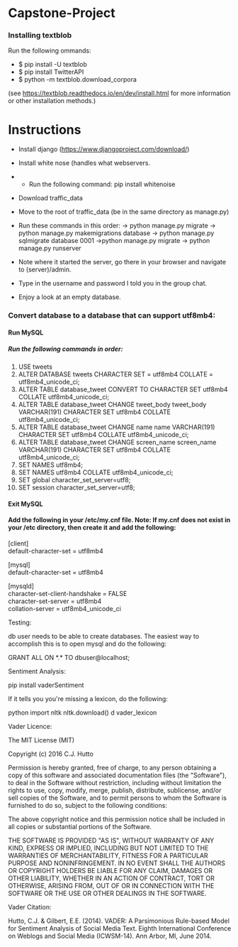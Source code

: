 # Capstone-Project

### Installing textblob

Run the following ommands:
* $ pip install -U textblob
* $ pip install TwitterAPI
* $ python -m textblob.download_corpora

(see https://textblob.readthedocs.io/en/dev/install.html for more information or other installation methods.)

# Instructions
- Install django (https://www.djangoproject.com/download/)
- Install white nose (handles what webservers. 
- - Run the following command: pip install whitenoise
- Download traffic_data
- Move to the root of traffic_data (be in the same directory as manage.py)
- Run these commands in this order:
-> python manage.py migrate
-> python manage.py makemigrations database
-> python manage.py sqlmigrate database 0001
->python manage.py migrate
-> python manage.py runserver

- Note where it started the server, go there in your browser and navigate to (server)/admin.
- Type in the username and password I told you in the group chat.
- Enjoy a look at an empty database.

### Convert database to a database that can support utf8mb4:

#### Run MySQL
##### Run the following commands in order:
1. USE tweets
2. ALTER DATABASE tweets CHARACTER SET = utf8mb4 COLLATE = utf8mb4_unicode_ci;
3. ALTER TABLE database_tweet CONVERT TO CHARACTER SET utf8mb4 COLLATE utf8mb4_unicode_ci;
4. ALTER TABLE database_tweet CHANGE tweet_body tweet_body VARCHAR(191) CHARACTER SET utf8mb4 COLLATE utf8mb4_unicode_ci;
5. ALTER TABLE database_tweet CHANGE name name VARCHAR(191) CHARACTER SET utf8mb4 COLLATE utf8mb4_unicode_ci;
6. ALTER TABLE database_tweet CHANGE screen_name screen_name VARCHAR(191) CHARACTER SET utf8mb4 COLLATE utf8mb4_unicode_ci;
7. SET NAMES utf8mb4;
8. SET NAMES utf8mb4 COLLATE utf8mb4_unicode_ci;
9. SET global character_set_server=utf8;
10. SET session character_set_server=utf8;

#### Exit MySQL

#### Add the following in your /etc/my.cnf file. Note: If my.cnf does not exist in your /etc directory, then create it and add the following:
[client] <br />
default-character-set = utf8mb4

[mysql] <br />
default-character-set = utf8mb4

[mysqld] <br />
character-set-client-handshake = FALSE <br />
character-set-server = utf8mb4 <br />
collation-server = utf8mb4_unicode_ci

Testing:

db user needs to be able to create databases. The easiest way to accomplish this is to open mysql and do the following:

GRANT ALL ON *\.\* TO dbuser@localhost;

Sentiment Analysis:

pip install vaderSentiment

If it tells you you're missing a lexicon, do the following:

python
import nltk
nltk.download()
d
vader_lexicon

Vader Licence:

The MIT License (MIT)

Copyright (c) 2016 C.J. Hutto

Permission is hereby granted, free of charge, to any person obtaining a copy
of this software and associated documentation files (the "Software"), to deal
in the Software without restriction, including without limitation the rights
to use, copy, modify, merge, publish, distribute, sublicense, and/or sell
copies of the Software, and to permit persons to whom the Software is
furnished to do so, subject to the following conditions:

The above copyright notice and this permission notice shall be included in all
copies or substantial portions of the Software.

THE SOFTWARE IS PROVIDED "AS IS", WITHOUT WARRANTY OF ANY KIND, EXPRESS OR
IMPLIED, INCLUDING BUT NOT LIMITED TO THE WARRANTIES OF MERCHANTABILITY,
FITNESS FOR A PARTICULAR PURPOSE AND NONINFRINGEMENT. IN NO EVENT SHALL THE
AUTHORS OR COPYRIGHT HOLDERS BE LIABLE FOR ANY CLAIM, DAMAGES OR OTHER
LIABILITY, WHETHER IN AN ACTION OF CONTRACT, TORT OR OTHERWISE, ARISING FROM,
OUT OF OR IN CONNECTION WITH THE SOFTWARE OR THE USE OR OTHER DEALINGS IN THE
SOFTWARE.

Vader Citation:

Hutto, C.J. & Gilbert, E.E. (2014). VADER: A Parsimonious Rule-based Model for Sentiment Analysis of Social Media Text. Eighth International Conference on Weblogs and Social Media (ICWSM-14). Ann Arbor, MI, June 2014.

